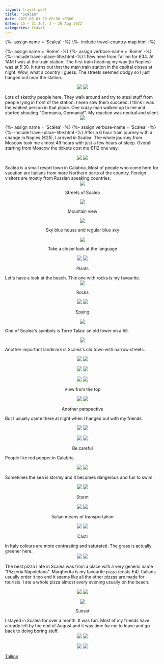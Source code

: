 ```yaml
---
layout: travel-post
title: "Scalea"
date: 2022-08-01 12:00:00 +0300
dates: 15 – 21 Jul, 1 – 26 Aug 2022
categories: travel
---
```


{%- assign name = 'Scalea' -%}
{%- include travel-country-map.html -%}

{%- assign name = 'Rome' -%}
{%- assign verbose-name = 'Rome' -%}
{%- include travel-place-title.html -%}
I flew here from Tallinn for €34. At 1AM I was at the train station. The first train heading my way (to Naples) was at 5:30. It turns out that the main train station in the capital closes at night. Wow, what a country I guess. The streets seemed dodgy so I just hanged out near the station.
<center>
    <div class="side-by-side">
        <img src="{{site.baseurl}}/assets/img/scalea/1.jpg" />
        <img src="{{site.baseurl}}/assets/img/scalea/2.jpg" />
    </div>
    <p class="image-label"></p>
</center>
Lots of sketchy people here. They walk around and try to steal stuff from people lying in front of the station. I even saw them succeed. I think I was the whitest person in that place. One crazy man walked up to me and started shouting "Germania, Germania!". My reaction was neutral and silent.
<center>
    <img src="{{site.baseurl}}/assets/img/scalea/3.jpg" />
    <p class="image-label"></p>
</center>

{%- assign name = 'Scalea' -%}
{%- assign verbose-name = 'Scalea' -%}
{%- include travel-place-title.html -%}
After a 6 hour train journey with a change in Naples (€25), I arrived in Scalea. The whole journey from Moscow took me almost 49 hours with just a few hours of sleep. Overall starting from Moscow the tickets cost me €112 one way.
<center>
    <div class="side-by-side">
        <img src="{{site.baseurl}}/assets/img/scalea/4.jpg" />
        <img src="{{site.baseurl}}/assets/img/scalea/5.jpg" />
    </div>
    <p class="image-label"></p>
</center>
Scalea is a small resort town in Calabria. Most of people who come here for vacation are Italians from more Northern parts of the country. Foreign visitors are mostly from Russian speaking countries.
<center>
    <div class="side-by-side">
    <div>
        <img src="{{site.baseurl}}/assets/img/scalea/7.jpg" />
        <p class="image-label">Streets of Scalea</p>
    </div>
    <div>
        <img src="{{site.baseurl}}/assets/img/scalea/6.jpg" />
        <p class="image-label">Mountain view</p>
    </div>
    </div>
</center>
<center>
    <div class="side-by-side">
    <div>
        <img src="{{site.baseurl}}/assets/img/scalea/8.jpg" />
        <p class="image-label">Sky blue house and regular blue sky</p>
    </div>
    <div>
        <img src="{{site.baseurl}}/assets/img/scalea/9.jpg" />
        <p class="image-label">Take a closer look at the language</p>
    </div>
    </div>
</center>
<center>
    <div class="side-by-side">
        <img src="{{site.baseurl}}/assets/img/scalea/10.jpg" />
        <img src="{{site.baseurl}}/assets/img/scalea/11.jpg" />
    </div>
    <p class="image-label">Plants</p>
</center>
Let's have a look at the beach. This one with rocks is my favourite.
<center>
    <img src="{{site.baseurl}}/assets/img/scalea/13.jpg" />
    <p class="image-label">Rocks</p>
</center>
<center>
    <div class="side-by-side">
        <img src="{{site.baseurl}}/assets/img/scalea/14.jpg" />
        <img src="{{site.baseurl}}/assets/img/scalea/15.jpg" />
    </div>
    <p class="image-label">Spying</p>
</center>

<center>
    <img src="{{site.baseurl}}/assets/img/scalea/12.jpg" />
    <p class="image-label"></p>
</center>

One of Scalea's symbols is Torre Talao: an old tower on a hill.

<center>
    <img src="{{site.baseurl}}/assets/img/scalea/16.jpg" />
    <p class="image-label"></p>
</center>

Another important landmark is Scalea's old town with narrow streets.
<center>
    <div class="side-by-side">
        <img src="{{site.baseurl}}/assets/img/scalea/17.jpg" />
        <img src="{{site.baseurl}}/assets/img/scalea/18.jpg" />
    </div>
    <p class="image-label"></p>
</center>
<center>
    <div class="side-by-side">
        <img src="{{site.baseurl}}/assets/img/scalea/19.jpg" />
        <img src="{{site.baseurl}}/assets/img/scalea/20.jpg" />
    </div>
    <p class="image-label"></p>
</center>
<center>
    <div class="side-by-side">
        <img src="{{site.baseurl}}/assets/img/scalea/23.jpg" />
        <img src="{{site.baseurl}}/assets/img/scalea/24.jpg" />
    </div>
    <p class="image-label">View from the top</p>
</center>

<center>
    <div class="side-by-side">
        <img src="{{site.baseurl}}/assets/img/scalea/21.jpg" />
        <img src="{{site.baseurl}}/assets/img/scalea/22.jpg" />
    </div>
    <p class="image-label">Another perspective</p>
</center>

But I usually came there at night when I hanged out with my friends.
<center>
    <div class="side-by-side">
        <img src="{{site.baseurl}}/assets/img/scalea/25.jpg" />
        <img src="{{site.baseurl}}/assets/img/scalea/26.jpg" />
    </div>
    <p class="image-label"></p>
</center>
<center>
    <div class="side-by-side">
        <img src="{{site.baseurl}}/assets/img/scalea/27.jpg" />
        <img src="{{site.baseurl}}/assets/img/scalea/28.jpg" />
    </div>
    <p class="image-label">Be careful</p>
</center>

People like red pepper in Calabria.
<center>
    <div class="side-by-side">
        <img src="{{site.baseurl}}/assets/img/scalea/30.jpg" />
        <img src="{{site.baseurl}}/assets/img/scalea/29.jpg" />
    </div>
    <p class="image-label"></p>
</center>

Sometimes the sea is stormy and it becomes dangerous and fun to swim.
<center>
    <div class="side-by-side">
        <img src="{{site.baseurl}}/assets/img/scalea/31.jpg" />
        <img src="{{site.baseurl}}/assets/img/scalea/32.jpg" />
    </div>
    <p class="image-label">Storm</p>
</center>

<center>
    <div class="side-by-side">
        <img src="{{site.baseurl}}/assets/img/scalea/39.jpg" />
        <img src="{{site.baseurl}}/assets/img/scalea/40.jpg" />
    </div>
    <p class="image-label">Italian means of transportation</p>
</center>

<center>
    <div class="side-by-side">
        <img src="{{site.baseurl}}/assets/img/scalea/33.jpg" />
        <img src="{{site.baseurl}}/assets/img/scalea/34.jpg" />
    </div>
    <p class="image-label">Cacti</p>
</center>
In Italy colours are more contrasting and saturated. The grass is actually greener here.
<center>
    <div class="side-by-side">
        <img src="{{site.baseurl}}/assets/img/scalea/35.jpg" />
        <img src="{{site.baseurl}}/assets/img/scalea/36.jpg" />
    </div>
    <p class="image-label"></p>
</center>

The best pizza I ate in Scalea was from a place with a very generic name "Pizzeria Napoletana". Margherita is my favourite pizza (costs €4). Italians usually order it too and it seems like all the other pizzas are made for tourists. I ate a whole pizza almost every evening usually on the beach.
<center>
    <div class="side-by-side">
        <img src="{{site.baseurl}}/assets/img/scalea/37.jpg" />
        <img src="{{site.baseurl}}/assets/img/scalea/38.jpg" />
    </div>
    <p class="image-label"></p>
</center>

<center>
    <img src="{{site.baseurl}}/assets/img/scalea/41.jpg" />
    <p class="image-label">Sunset</p>
</center>
I stayed in Scalea for over a month. It was fun. Most of my friends have already left by the end of August and it was time for me to leave and go back to doing boring stuff.
<center>
    <div class="side-by-side">
        <img src="{{site.baseurl}}/assets/img/scalea/44.jpg" />
        <img src="{{site.baseurl}}/assets/img/scalea/45.jpg" />
    </div>
    <p class="image-label"></p>
</center>

<center>
    <div class="side-by-side">
        <img src="{{site.baseurl}}/assets/img/scalea/42.jpg" />
        <img src="{{site.baseurl}}/assets/img/scalea/43.jpg" />
    </div>
    <p class="image-label"></p>
</center>

<a class="prev" href="/travel/2022/07/14/tallinn.html">
Tallinn
</a>